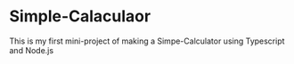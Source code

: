 # Simple-Calaculaor
This is my first mini-project of making a Simpe-Calculator using Typescript and Node.js
